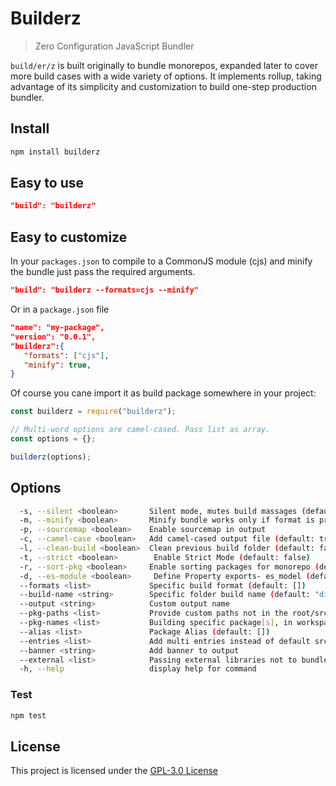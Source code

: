 # Builderz

> Zero Configuration JavaScript Bundler

`build/er/z` is built originally to bundle monorepos, expanded later to cover
more build cases with a wide variety of options. It implements rollup, taking
advantage of its simplicity and customization to build
one-step production bundler.

## Install

```bash
npm install builderz
```

## Easy to use

```json
"build": "builderz"
```

## Easy to customize

In your `packages.json` to compile to a CommonJS module (cjs) and minify the
bundle just pass the required arguments.

```json
"build": "builderz --formats=cjs --minify"
```

Or in a `package.json` file

```json
"name": "my-package",
"version": "0.0.1",
"builderz":{
   "formats": ["cjs"],
   "minify": true,
}
```

Of course you cane import it as build package somewhere in your project:

```js
const builderz = require("builderz");

// Multi-word options are camel-cased. Pass list as array.
const options = {};

builderz(options);
```

## Options

```bash
  -s, --silent <boolean>       Silent mode, mutes build massages (default: true)
  -m, --minify <boolean>       Minify bundle works only if format is provided (default: false)
  -p, --sourcemap <boolean>    Enable sourcemap in output
  -c, --camel-case <boolean>   Add camel-cased output file (default: true)
  -l, --clean-build <boolean>  Clean previous build folder (default: false)
  -t, --strict <boolean>        Enable Strict Mode (default: false)
  -r, --sort-pkg <boolean>     Enable sorting packages for monorepo (default: true)
  -d, --es-module <boolean>     Define Property exports- es_model (default: false)
  --formats <list>             Specific build format (default: [])
  --build-name <string>        Specific folder build name (default: "dist")
  --output <string>            Custom output name
  --pkg-paths <list>           Provide custom paths not in the root/src (default: [])
  --pkg-names <list>           Building specific package[s], in workspace (default: [])
  --alias <list>               Package Alias (default: [])
  --entries <list>             Add multi entries instead of default src/index. (default: [])
  --banner <string>            Add banner to output
  --external <list>            Passing external libraries not to bundle
  -h, --help                   display help for command
```

### Test

```sh
npm test
```

## License

This project is licensed under the [GPL-3.0 License](https://github.com/jalal246/builderz/blob/master/LICENSE)
